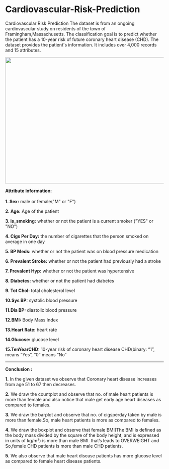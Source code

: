 # Cardiovascular-Risk-Prediction
Cardiovascular Risk Prediction
The dataset is from an ongoing cardiovascular study on residents of the town of Framingham,Massachusetts. The classification goal is to predict whether the patient has a 10-year risk of future coronary heart disease (CHD). The dataset provides the patient's information. It includes over 4,000 records and 15 attributes.

<p align="center">
  <img 
    width="750"
    height="400"
    src = "https://user-images.githubusercontent.com/86402845/208915355-6a0c7635-b682-4589-99f6-32cef2695c23.gif">
</p>

**Attribute Information:**<br><br>
**1. Sex:** male or female("M" or "F")

**2. Age:** Age of the patient

**3. is_smoking:** whether or not the patient is a current smoker ("YES" or "NO")

**4. Cigs Per Day:** the number of cigarettes that the person smoked on average in one day

**5. BP Meds:** whether or not the patient was on blood pressure medication

**6. Prevalent Stroke:** whether or not the patient had previously had a stroke

**7. Prevalent Hyp:** whether or not the patient was hypertensive

**8. Diabetes:** whether or not the patient had diabetes

**9. Tot Chol:** total cholesterol level

**10.Sys BP:** systolic blood pressure

**11.Dia BP:** diastolic blood pressure

**12.BMI:** Body Mass Index

**13.Heart Rate:** heart rate

**14.Glucose:** glucose level

**15.TenYearCHD:** 10-year risk of coronary heart disease CHD(binary: “1”, means “Yes”, “0” means “No”
****
**Conclusion :**

**1.** In the given dataset we observe that Coronary heart disease increases from age 51 to 67 then decreases.

**2.** We draw the countplot and observe that no. of male heart patients is more than female and also notice that male get early age heart diseases as compared to females.

**3.** We draw the barplot  and observe that no. of cigsperday taken by male is more than female.So, male heart patients is more as compared to females.

**4.** We draw the boxplot and observe that female BMI(The BMI is defined as the body mass divided by the square of the body height, and is expressed in units of kg/m²) is more than male BMI. that’s leads to OVERWEIGHT and So,female CHD patients is  more than male CHD patients.

**5.** We also observe that male heart disease patients has more glucose level as compared to female heart disease patients.
